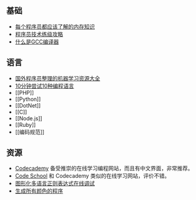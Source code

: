 ## 基础 
* [每个程序员都应该了解的内存知识](http://blog.jobbole.com/34303/)
* [程序员技术练级攻略](http://coolshell.cn/articles/4990.html)
* [什么是GCC编译器](http://www.shenmeshi.com/Computer/Computer_20090414135301.html)

## 语言
* [国外程序员整理的机器学习资源大全](http://blog.jobbole.com/73806/)
* [10分钟尝试10种编程语言](http://www.aqee.net/try-10-programming-languages-in-10-minutes/)
* [[PHP]]
* [[Python]]
* [[DotNet]]
* [[C]]
* [[Node.js]]
* [[Ruby]]
* [[编码规范]]

## 资源
* [Codecademy](http://www.codecademy.com/) 备受推崇的在线学习编程网站，而且有中文界面，非常推荐。
* [Code School](http://www.codeschool.com/) 和 Codecademy 类似的在线学习网站，评价不错。
* [图形化多语言正则表达式在线调试](https://www.debuggex.com/)
* [生成所有颜色的程序](http://codegolf.stackexchange.com/questions/22144/images-with-all-colors)